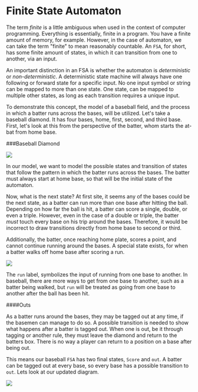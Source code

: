 # Finite State Automaton

The term *finite* is a little ambiguous when used in the context of computer programming. Everything is essentially, finite in a program. You have a finite amount of memory, for example. However, in the case of automaton, we can take the term "finite" to mean reasonably countable. An `FSA`, for short, has some finite amount of states, in which it can transition from one to another, via an input.

An important distinction in an FSA is whether the automaton is *deterministic* or *non-deterministic*. A deterministic state machine will always have one following or forward state for a specific input. No one input symbol or string can be mapped to more than one state. One state, can be mapped to multiple other states, as long as each transition requires a unique input.

To demonstrate this concept, the model of a baseball field, and the process in which a batter runs across the bases, will be utilized. Let's take a baseball diamond. It has four bases, home, first, second, and third base. First, let's look at this from the perspective of the batter, whom starts the at-bat from home base.

###Baseball Diamond


![](BaseballDiamond.png)

In our model, we want to model the possible states and transition of states that follow the pattern in which the batter runs across the bases. The batter must always start at home base, so that will be the initial state of the automaton.

Now, what is the next state? At first site, it seems any of the bases could be the next state, as a batter can run more than one base after hitting the ball. Depending on how far the ball is hit, a batter can score a single, double, or even a triple. However, even in the case of a double or triple, the batter *must* touch every base on his trip around the bases. Therefore, it would be incorrect to draw transitions directly from home base to second or third.

Additionally, the batter, once reaching home plate, scores a point, and cannot continue running around the bases. A special state exists, for when a batter walks off home base after scoring a run.

![](BaseballDiamond02.png)

The `run` label, symbolizes the input of running from one base to another. In baseball, there are more ways to get from one base to another, such as a batter being walked, but `run` will be treated as going from one base to another after the ball has been hit.

####Outs

As a batter runs around the bases, they may be tagged out at any time, if the basemen can manage to do so. A possible transition is needed to show what happens after a batter is tagged out. When one is out, be it through tagging or another rule, they must leave the diamond and return to the batters box. There is no way a player can return to a position on a base after being out. 

This means our baseball `FSA` has two final states, `Score` and `out`. A batter can be tagged out at every base, so every base has a possible transition to `out`. Lets look at our updated diagram.

![](BaseballDiamond03.png)
